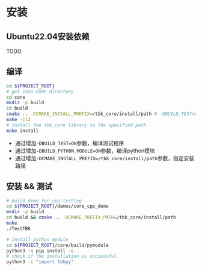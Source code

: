 # 安装

## Ubuntu22.04安装依赖

TODO

## 编译
```bash
cd ${PROJECT_ROOT}
# get into CORE directory
cd core
mkdir -p build
cd build
cmake .. -DCMAKE_INSTALL_PREFIX=/tbk_core/install/path # -DBUILD_TEST=ON -DBUILD_PYTHON_MODULE=ON 
make -j12
# install the tbk_core library to the specified path
make install
```

* 通过增加`-DBUILD_TEST=ON`参数，编译测试程序
* 通过增加`-DBUILD_PYTHON_MODULE=ON`参数，编译python模块
* 通过增加`-DCMAKE_INSTALL_PREFIX=/tbk_core/install/path`参数，指定安装路径

## 安装 && 测试
```bash
# build demo for cpp testing
cd ${PROJECT_ROOT}/demos/core_cpp_demo
mkdir -p build
cd build && cmake .. -DCMAKE_PREFIX_PATH=/tbk_core/install/path
make
./TestTBK

# install python module
cd ${PROJECT_ROOT}/core/build/pymodule
python3 -m pip install -e .
# check if the installation is successful
python3 -c "import tbkpy"
```